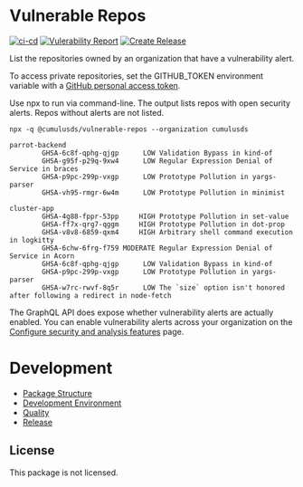 # Vulnerable Repos

[![ci-cd][ci-cd-badge]][ci-cd-url]
[![Vulerability Report][vulnerability-report-badge]][vulnerability-report-url]
[![Create Release][release-badge]][release-url]

List the repositories owned by an organization that have a vulnerability alert.

To access private repositories, set the GITHUB_TOKEN environment variable with a [GitHub personal access token].

Use npx to run via command-line. The output lists repos with open security alerts. Repos without alerts are not listed.

```shell
npx -q @cumulusds/vulnerable-repos --organization cumulusds
```

```
parrot-backend
        GHSA-6c8f-qphg-qjgp      LOW Validation Bypass in kind-of
        GHSA-g95f-p29q-9xw4      LOW Regular Expression Denial of Service in braces
        GHSA-p9pc-299p-vxgp      LOW Prototype Pollution in yargs-parser
        GHSA-vh95-rmgr-6w4m      LOW Prototype Pollution in minimist

cluster-app
        GHSA-4g88-fppr-53pp     HIGH Prototype Pollution in set-value
        GHSA-ff7x-qrg7-qggm     HIGH Prototype Pollution in dot-prop
        GHSA-v8v8-6859-qxm4     HIGH Arbitrary shell command execution in logkitty
        GHSA-6chw-6frg-f759 MODERATE Regular Expression Denial of Service in Acorn
        GHSA-6c8f-qphg-qjgp      LOW Validation Bypass in kind-of
        GHSA-p9pc-299p-vxgp      LOW Prototype Pollution in yargs-parser
        GHSA-w7rc-rwvf-8q5r      LOW The `size` option isn't honored after following a redirect in node-fetch
```

The GraphQL API does expose whether vulnerability alerts are actually enabled. You can enable vulnerability alerts
across your organization on the [Configure security and analysis features] page.

[GitHub personal access token]: https://github.com/settings/tokens
[Configure security and analysis features]: https://github.com/organizations/CumulusDS/settings/security_analysis

# Development

- [Package Structure](doc/development.md#package-structure)
- [Development Environment](doc/development.md#development-environment)
- [Quality](doc/development.md#quality)
- [Release](doc/development.md#release)

## License

This package is not licensed.

[ci-cd-url]: https://github.com/CumulusDS/vulnerable-repos/actions/workflows/ci-cd.yml
[ci-cd-badge]: https://github.com/CumulusDS/vulnerable-repos/actions/workflows/ci-cd.yml/badge.svg

[vulnerability-report-url]: https://github.com/CumulusDS/vulnerable-repos/actions/workflows/report.yml
[vulnerability-report-badge]: https://github.com/CumulusDS/vulnerable-repos/actions/workflows/report.yml/badge.svg

[release-url]: https://github.com/CumulusDS/vulnerable-repos/actions/workflows/release.yml
[release-badge]: https://github.com/CumulusDS/vulnerable-repos/actions/workflows/release.yml/badge.svg
